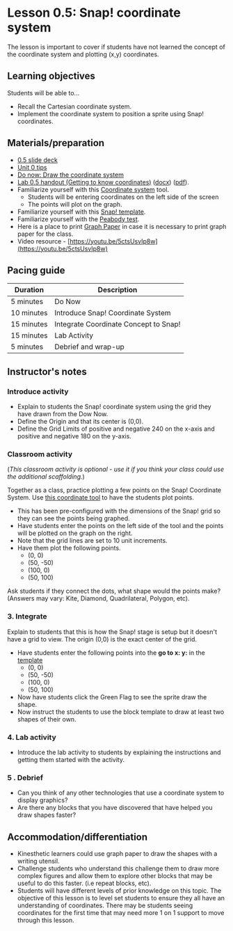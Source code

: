 # Lesson 0.5: Snap! coordinate system

The lesson is important to cover if students have not learned the concept of the coordinate system and plotting (x,y) coordinates.

## Learning objectives

Students will be able to...

* Recall the Cartesian coordinate system.
* Implement the coordinate system to position a sprite using Snap! coordinates.

## Materials/preparation

* [0.5 slide deck](https://github.com/TEALSK12/introduction-to-computer-science/raw/master/slidedecks/TEALS%20SNAP%200.5.pptx)
* [Unit 0 tips](unit_0_tips.md)
* [Do now: Draw the coordinate system](do_now_05.md)
* [Lab 0.5 handout (Getting to know coordinates)](lab_05.md) ([docx](https://github.com/TEALSK12/introduction-to-computer-science/raw/master/Unit%200/lab_05.docx)) ([pdf](https://github.com/TEALSK12/introduction-to-computer-science/raw/master/Unit%200/lab_05.pdf)).
* Familiarize yourself with this [Coordinate system](https://www.desmos.com/calculator/ui4klsjued) tool.
  * Students will be entering coordinates on the left side of the screen
  * The points will plot on the graph.
* Familiarize yourself with this [Snap! template](https://snap.berkeley.edu/snap/snap.html#present:Username=aspiece%40gmail.com&ProjectName=Snap%20Coordinate%20System%20Intro).
* Familiarize yourself with the [Peabody test](https://snap.berkeley.edu/snap/snap.html#present:Username=aspiece%40gmail.com&ProjectName=PeabodyTest).
* Here is a place to print [Graph Paper](https://free-printable-paper.com/graph-paper/) in case it is necessary to print graph paper for the class.
* Video resource - [https://youtu.be/5ctsUsvIp8w](https://youtu.be/5ctsUsvIp8w)

## Pacing guide

| Duration   | Description                                   |
| ---------- | --------------------------------------------- |
| 5 minutes  | Do Now |
| 10 minutes  | Introduce Snap! Coordinate System              |
| 15 minutes | Integrate Coordinate Concept to Snap! |
| 15 minutes | Lab Activity |
| 5 minutes | Debrief and wrap-up                           |

## Instructor's notes

### Introduce activity

* Explain to students the Snap! coordinate system using the grid they have drawn from the Dow Now.
* Define the Origin and that its center is (0,0).
* Define the Grid Limits of positive and negative 240 on the x-axis and positive and negative 180 on the y-axis.

### Classroom activity

(_This classroom activity is optional - use it if you think your class could use the additional scaffolding._)

Together as a class, practice plotting a few points on the Snap! Coordinate System.
Use [this coordinate tool](https://www.desmos.com/calculator/ui4klsjued) to have the students plot points.

* This has been pre-configured with the dimensions of the Snap! grid so they can see the points being graphed.
* Have students enter the points on the left side of the tool and the points will be plotted on the graph on the right.
* Note that the grid lines are set to 10 unit increments.
* Have them plot the following points.
  * (0, 0)
  * (50, -50)
  * (100, 0)
  * (50, 100)

Ask students if they connect the dots, what shape would the points make? (Answers may vary: Kite, Diamond, Quadrilateral, Polygon, etc).

### 3. Integrate

Explain to students that this is how the Snap! stage is setup but it doesn't have a grid to view.
The origin (0,0) is the exact center of the grid.

* Have students enter the following points into the **go to x: y:** in the [template](https://snap.berkeley.edu/snap/snap.html#present:Username=aspiece%40gmail.com&ProjectName=Snap%20Coordinate%20System%20Intro)
  * (0, 0)
  * (50, -50)
  * (100, 0)
  * (50, 100)
* Now have students click the Green Flag to see the sprite draw the shape.
* Now instruct the students to use the block template to draw at least two shapes of their own.

### 4. Lab activity

* Introduce the lab activity to students by explaining the instructions and getting them started with the activity.

### 5 . Debrief

* Can you think of any other technologies that use a coordinate system to display graphics?
* Are there any blocks that you have discovered that have helped you draw shapes faster?

## Accommodation/differentiation

* Kinesthetic learners could use graph paper to draw the shapes with a writing utensil.
* Challenge students who understand this challenge them to draw more complex figures and allow them to explore other blocks that may be useful to do this faster. (i.e repeat blocks, etc).
* Students will have different levels of prior knowledge on this topic. The objective of this lesson is to level set students to ensure they all have an understanding of coordinates. There may be students seeing coordinates for the first time that may need more 1 on 1 support to move through this lesson.
